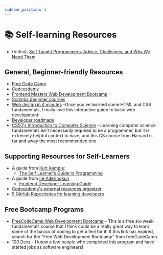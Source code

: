 ```yaml
---
sidebar_position: 1
---
```


# 📚 Self-learning Resources

- (Video): [Self Taught Programmers: Advice, Challenges, and Why We Need Them](https://www.youtube.com/watch?v=j38_oXALe4U&feature=youtu.be)

## General, Beginner-friendly Resources

- [Free Code Camp](https://www.freecodecamp.org/)
- [Codecademy](https://www.codecademy.com/catalog)
- [Frontend Masters Web Development Bootcamp](https://frontendmasters.com/bootcamp/)
- [Scrimba beginner courses](https://scrimba.com/allcourses?level=1)
- [Web design in 4 minutes](https://jgthms.com/web-design-in-4-minutes/) -Once you’ve learned some HTML and CSS fundamentals, I really love this interactive guide to basic web development!
- [Developer roadmaps](https://roadmap.sh/)
- [CS50's Introduction to Computer Science](https://www.edx.org/course/introduction-computer-science-harvardx-cs50x) - Learning computer science fundamentals isn’t necessarily required to be a programmer, but it is extremely helpful context to have, and this CS course from Harvard is far and away the most recommended one

## Supporting Resources for Self-Learners

- A guide from [Kurt Kemple](https://twitter.com/theworstdev):
  - [The Self Learner’s Guide to Programming](https://www.notion.so/The-Self-Learner-s-Guide-to-Programming-efc9b5bf93294010b1ac02436f3bce4d)
- A guide from [Ire Aderinokun](https://twitter.com/ireaderinokun)
  - [Frontend Developer Learning Guide](https://www.notion.so/Frontend-Developer-Learning-Guide-39e189f4a49b4fcb9a6304ebf1f327a9)
- [Codecademy's external resources organizer](https://www.notion.so/Codecademy-s-external-resources-organizer-ed86801d1e9b4f3ca3e28ab3927b72f9)
- [5 GitHub Repositories for learning developers](https://dev.to/crater90/5-github-repositories-for-learning-developers-4kn6)

## Free Bootcamp Programs

- [FreeCodeCamp Web Development Bootcamp](https://www.classcentral.com/cohorts) - This is a free six-week fundamentals course that I think could be a really great way to learn some of the basics of coding to get a feel for it! If this link has expired, search for the "Free Web Development Bootcamp" from freeCodeCamp.
- [100 Devs](https://leonnoel.com/100devs/) - I know a few people who completed this program and have started jobs as software engineers!

